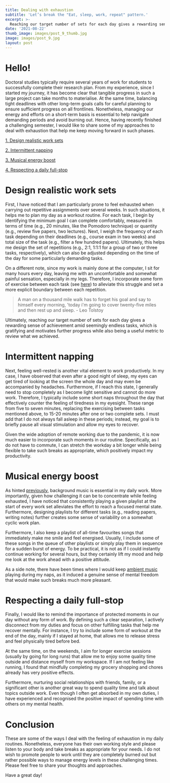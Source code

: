 ```yaml
---
title: Dealing with exhaustion
subtitle: 'Let’s break the "Eat, sleep, work, repeat" pattern.'
excerpt: >-
  Reaching our target number of sets for each day gives a rewarding sense of achievement amid seemingly endless tasks.
date: '2021-08-22'
thumb_image: images/post_9_thumb.jpg
image: images/post_9.jpg
layout: post
---
```


# Hello!

Doctoral studies typically require several years of work for students to successfully complete their research plan. From my experience, since I started my journey, it has become clear that tangible progress in such a large project can take months to materialise. At the same time, balancing tight deadlines with other long-term goals calls for careful planning to ensure sufficient progress on all frontlines. Nonetheless, managing our energy and efforts on a short-term basis is essential to help navigate demanding periods and avoid burning out. Hence, having recently finished a challenging semester, I would like to share some of my approaches to deal with exhaustion that help me keep moving forward in such phases.

[1. Design realistic work sets](#work_sets)

[2. Intermittent napping](#napping)

[3. Musical energy boost](#music_boost)

[4. Respecting a daily full-stop](#full_stop)


# <a name="work_sets">Design realistic work sets</a>

First, I have noticed that I am particularly prone to feel exhausted when carrying out repetitive assignments over several weeks. In such situations, it helps me to plan my day as a workout routine. For each task, I begin by identifying the minimum goal I can complete comfortably, measured in terms of time (e.g., 20 minutes, like the Pomodoro technique) or quantity (e.g., review five papers, two lectures). Next, I weigh the frequency of each task depending on their deadlines (e.g., course exam in two weeks) and total size of the task (e.g., filter a few hundred papers). Ultimately, this helps me design the set of repetitions (e.g., 2:1, 1:1:1 for a group of two or three tasks, respectively), which can also be adjusted depending on the time of the day for some particularly demanding tasks.

On a different note, since my work is mainly done at the computer, I sit for many hours every day, leaving me with an uncomfortable and somewhat painful sensation, especially in my legs. Therefore, I incorporate some form of exercise between each task (see [here](https://franciscomcm.github.io/blog/four-tools-for-personal-productivity/#the_fit_coach)) to alleviate this struggle and set a more explicit boundary between each repetition.

> A man on a thousand mile walk has to forget his goal and say to himself every morning, 'today i'm going to cover twenty-five miles and then rest up and sleep. - Leo Tolstoy

Ultimately, reaching our target number of sets for each day gives a rewarding sense of achievement amid seemingly endless tasks, which is gratifying and motivates further progress while also being a useful metric to review what we achieved.


# <a name="napping">Intermittent napping</a>

Next, feeling well-rested is another vital element to work productively. In my case, I have observed that even after a good night of sleep, my eyes can get tired of looking at the screen the whole day and may even be accompanied by headaches. Furthermore, if I reach this state, I generally need to stop completely as I become light sensitive and cannot do more work. Therefore, I typically include some short naps throughout the day that effectively counter the feeling of tiredness in my eyesight. These range from five to seven minutes, replacing the exercising between tasks mentioned above, to 15-20 minutes after one or two complete sets. I must add that I do not always fall asleep in these periods; instead, my goal is to briefly pause all visual stimulation and allow my eyes to recover.

Given the wide adoption of remote working due to the pandemic, it is now much easier to incorporate such moments in our routine. Specifically, as I do not have to commute, I can stretch the workday a bit longer while being flexible to take such breaks as appropriate, which positively impact my productivity.


# <a name="music_boost">Musical energy boost</a>

As hinted [previously](https://franciscomcm.github.io/blog/four-tools-for-personal-productivity/#the_energy), background music is essential in my daily work. More importantly, given how challenging it can be to concentrate while feeling exhausted, I have noticed that consistently playing a given playlist at the start of every work set alleviates the effort to reach a focused mental state. Furthermore, designing playlists for different tasks (e.g., reading papers, writing notes) further creates some sense of variability on a somewhat cyclic work plan.

Furthermore, I also keep a playlist of all-time favourites songs that immediately make me smile and feel energised. Usually, I include some of these songs in the queue of other playlists or simply play them in sequence for a sudden burst of energy. To be practical, it is not as if I could instantly continue working for several hours, but they certainly lift my mood and help me look at the work ahead with a positive attitude.

As a side note, there have been times where I would keep [ambient music](https://open.spotify.com/album/3MN7K812WIfy2PuwfsEhBO?si=p0uW8CF4R8u6oyYKKuqWgw&dl_branch=1) playing during my naps, as it induced a genuine sense of mental freedom that would make such breaks much more pleasant.


# <a name="full_stop">Respecting a daily full-stop</a>

Finally, I would like to remind the importance of protected moments in our day without any form of work. By defining such a clear separation, I actively disconnect from my duties and focus on other fulfilling tasks that help me recover mentally. For instance, I try to include some form of workout at the end of the day, mainly if I stayed at home, that allows me to release stress and feel physically tired before bed.

At the same time, on the weekends, I aim for longer exercise sessions (usually by going for long runs) that allow me to enjoy some quality time outside and distance myself from my workspace. If I am not feeling like running, I found that mindfully completing my grocery shopping and chores already has very positive effects.

Furthermore, nurturing social relationships with friends, family, or a significant other is another great way to spend quality time and talk about topics outside work. Even though I often get absorbed in my own duties, I have experienced and recognised the positive impact of spending time with others on my mental health.


# Conclusion

These are some of the ways I deal with the feeling of exhaustion in my daily routines. Nonetheless, everyone has their own working style and please listen to your body and take breaks as appropriate for your needs. I do not wish to promote people to work until they are completely burned out but rather possible ways to manage energy levels in these challenging times. Please feel free to share your thoughts and approaches.

Have a great day!

